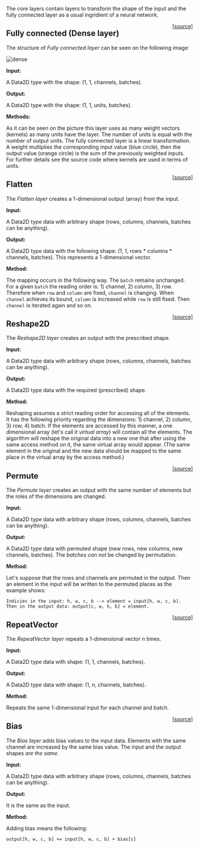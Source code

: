 The core layers contain layers to transform the shape of the input and the fully connected layer as a usual ingridient of a neural network. 

<span style="float:right;"> [[source]](https://github.com/adamtiger/NNSharp/blob/master/NNSharp/Kernels/CPUKernels/Dense2DKernel.cs) </span>
## Fully connected (Dense layer) 

The structure of *Fully connected layer* can be seen on the following image:

![dense](https://drive.google.com/uc?export=download&id=0B97L9zqg-lnwdUtReFNsTHl4Rlk)

**Input:**

A Data2D type with the shape: (1, 1, channels, batches).

**Output:**

A Data2D type with the shape: (1, 1, units, batches).

**Methods:**

As it can be seen on the picture this layer uses as many weight vectors (kernels) as many units have the layer. The number of units is equal with the number of output units. The fully connected layer is a linear transformation. A weight multiplies the corresponding input value (blue circle), then the output value (orange circle) is the sum of the previously weighted inputs. For further details see the source code where kernels are used in terms of units.

<span style="float:right;"> [[source]](https://github.com/adamtiger/NNSharp/blob/master/NNSharp/Kernels/CPUKernels/FlattenKernel.cs) </span>
## Flatten

The *Flatten layer* creates a 1-dimensional output (array) from the input. 

**Input:**

A Data2D type data with arbitrary shape (rows, columns, channels, batches can be anything).

**Output:**

A Data2D type data with the following shape: (1, 1, rows * columns * channels, batches). This represents a 1-dimensional vector.

**Method:**

The mapping occurs in the following way. The `batch` remains unchanged. For a given `batch` the reading order is: 1) channel, 2) column, 3) row. Therefore when `row` and `column` are fixed, `channel` is changing. When `channel` achieves its bound, `column` is increased while `row` is still fixed. Then `channel` is iterated again and so on.

<span style="float:right;"> [[source]](https://github.com/adamtiger/NNSharp/blob/master/NNSharp/Kernels/CPUKernels/Reshape2DKernel.cs) </span>
## Reshape2D

The *Reshape2D layer* creates an output with the prescribed shape.

**Input:**

A Data2D type data with arbitrary shape (rows, columns, channels, batches can be anything).

**Output:**

A Data2D type data with the required (prescribed) shape.

**Method:**

Reshaping assumes a strict reading order for accessing all of the elements. It has the following priority regarding the dimensions: 1) channel, 2) column, 3) row, 4) batch. If the elements are accessed by this manner, a one dimensional array (let's call it *virtual array*) will contain all the elements. The algorithm will reshape the original data into a new one that after using the same access method on it, the same virtual array would appear. (The same element in the original and the new data should be mapped to the same place in the virtual array by the access method.)

<span style="float:right;"> [[source]](https://github.com/adamtiger/NNSharp/blob/master/NNSharp/Kernels/CPUKernels/PermuteKernel.cs) </span>
## Permute

The *Permute layer* creates an output with the same number of elements but the roles of the dimensions are changed.

**Input:**

A Data2D type data with arbitrary shape (rows, columns, channels, batches can be anything).

**Output:**

A Data2D type data with permuted shape (new rows, new columns, new channels, batches). The *batches can not* be changed by permutation. 

**Method:**

Let's suppose that the rows and channels are permuted in the output. Then an element in the input will be written to the permuted places as the example shows:

	Indicies in the input: h, w, c, b --> element = input[h, w, c, b].
	Then in the output data: output[c, w, h, b] = element.


<span style="float:right;"> [[source]](https://github.com/adamtiger/NNSharp/blob/master/NNSharp/Kernels/CPUKernels/RepeatVectorKernel.cs) </span>
## RepeatVector

The *RepeatVector layer* repeats a 1-dimensional vector n times.

**Input:**

A Data2D type data with shape: (1, 1, channels, batches).

**Output:**

A Data2D type data with shape: (1, n, channels, batches).

**Method:**

Repeats the same 1-dimensional input for each channel and batch. 

<span style="float:right;"> [[source]](https://github.com/adamtiger/NNSharp/blob/master/NNSharp/Kernels/CPUKernels/Bias2DKernel.cs#L12) </span>
## Bias

The *Bias layer* adds bias values to the input data. Elements with the same channel are increased by the same bias value. The input and the output shapes *are the same*.

**Input:**

A Data2D type data with arbitrary shape (rows, columns, channels, batches can be anything).

**Output:**

It is the same as the input.

**Method:**

Adding bias  means the following:

	output[h, w, c, b] += input[h, w, c, b] + bias[c]

